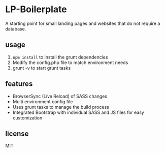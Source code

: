 LP-Boilerplate
===
A starting point for small landing pages and websites that do not require a database.  

## usage

1. `npm install` to install the grunt dependencies
2. Modify the config.php file to match environment needs
3. grunt -v to start grunt tasks

## features

- BrowserSync (Live Reload) of SASS changes
- Multi environment config file
- Uses grunt tasks to manage the build process
- Integrated Bootstrap with individual SASS and JS files for easy customization

## license

MIT